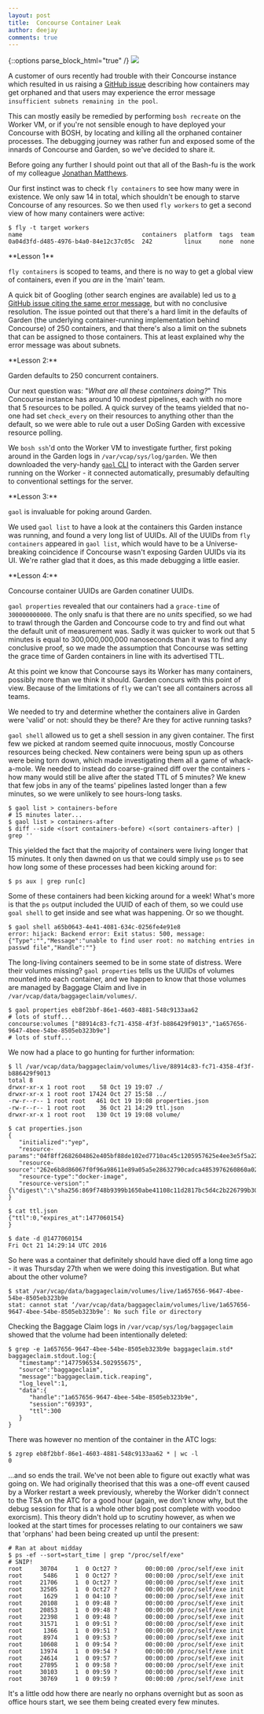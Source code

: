 ```yaml
---
layout: post
title:  Concourse Container Leak
author: deejay
comments: true
---
```

{::options parse_block_html="true" /}
<img src="/images/blog/containers.jpg" class="image fit">

A customer of ours recently had trouble with their Concourse instance which resulted in us raising a [GitHub issue](https://github.com/concourse/baggageclaim/issues/6) describing how containers may get orphaned and that users may experience the error message `insufficient subnets remaining in the pool`.

This can mostly easily be remedied by performing `bosh recreate` on the Worker VM, or if you're not sensible enough to have deployed your Concourse with BOSH, by locating and killing all the orphaned container processes. The debugging journey was rather fun and exposed some of the innards of Concourse and Garden, so we've decided to share it.

<!--more-->

Before going any further I should point out that all of the Bash-fu is the work of my colleague [Jonathan Matthews](https://twitter.com/jpluscplusm).

Our first instinct was to check `fly containers` to see how many were in existence. We only saw 14 in total, which shouldn't be enough to starve Concourse of any resources. So we then used `fly workers` to get a second view of how many containers were active:

```shell_session
$ fly -t target workers
name                                  containers  platform  tags  team
0a04d3fd-d485-4976-b4a0-84e12c37c05c  242         linux     none  none
```

<section class="wrapper style2 special boxout">
  **Lesson 1**

  `fly containers` is scoped to teams, and there is no way to get a global view of containers, even if you _are_ in the 'main' team.
</section>

A quick bit of Googling (other search engines are available) led us to [a GitHub issue citing the same error message](https://github.com/cloudfoundry/guardian/issues/53), but with no conclusive resolution. The issue pointed out that there's a hard limit in the defaults of Garden (the underlying container-running implementation behind Concourse) of 250 containers, and that there's also a limit on the subnets that can be assigned to those containers. This at least explained why the error message was about subnets.

<section class="wrapper style2 special boxout">
  **Lesson 2:**

  Garden defaults to 250 concurrent containers.
</section>

Our next question was: "_What are all these containers doing?_" This Concourse instance has around 10 modest pipelines, each with no more that 5 resources to be polled. A quick survey of the teams yielded that no-one had set `check_every` on their resources to anything other than the default, so we were able to rule out a user DoSing Garden with excessive resource polling.

We `bosh ssh`'d onto the Worker VM to investigate further, first poking around in the Garden logs in `/var/vcap/sys/log/garden`. We then downloaded the very-handy [`gaol` CLI](https://github.com/contraband/gaol) to interact with the Garden server running on the Worker - it connected automatically, presumably defaulting to conventional settings for the server.

<section class="wrapper style2 special boxout">
  **Lesson 3:**

  `gaol` is invaluable for poking around Garden.
</section>

We used `gaol list` to have a look at the containers this Garden instance was running, and found a very long list of UUIDs. All of the UUIDs from `fly containers` appeared in `gaol list`, which would have to be a Universe-breaking coincidence if Concourse wasn't exposing Garden UUIDs via its UI. We're rather glad that it does, as this made debugging a little easier.

<section class="wrapper style2 special boxout">
  **Lesson 4:**

  Concourse container UUIDs are Garden conatiner UUIDs.
</section>

`gaol properties` revealed that our containers had a `grace-time` of `300000000000`. The only snafu is that there are no _units_ specified, so we had to trawl through the Garden and Concourse code to try and find out what the default unit of measurement was. Sadly it was quicker to work out that 5 minutes is equal to 300,000,000,000 nanoseconds than it was to find any conclusive proof, so we made the assumption that Concourse was setting the grace time of Garden containers in line with its advertised TTL.

At this point we know that Concourse says its Worker has many containers, possibly more than we think it should. Garden concurs with this point of view. Because of the limitations of `fly` we can't see all containers across all teams.

We needed to try and determine whether the containers alive in Garden were 'valid' or not: should they be there? Are they for active running tasks?

`gaol shell` allowed us to get a shell session in any given container. The first few we picked at random seemed quite innocuous, mostly Concourse resources being checked. New containers were being spun up as others were being torn down, which made investigating them all a game of whack-a-mole. We needed to instead do coarse-grained diff over the containers - how many would still be alive after the stated TTL of 5 minutes? We knew that few jobs in any of the teams' pipelines lasted longer than a few minutes, so we were unlikely to see hours-long tasks.

```shell_session
$ gaol list > containers-before
# 15 minutes later...
$ gaol list > containers-after
$ diff --side <(sort containers-before) <(sort containers-after) | grep ''
```

This yielded the fact that the majority of containers were living longer that 15 minutes. It only then dawned on us that we could simply use `ps` to see how long some of these processes had been kicking around for:

```shell_session
$ ps aux | grep run[c]
```

Some of these containers had been kicking around for a week! What's more is that the `ps` output included the UUID of each of them, so we could use `goal shell` to get inside and see what was happening. Or so we thought.

```shell_session
$ gaol shell a65b0643-4e41-4081-634c-0256fe4e91e8
error: hijack: Backend error: Exit status: 500, message: {"Type":"","Message":"unable to find user root: no matching entries in passwd file","Handle":""}
```

The long-living containers seemed to be in some state of distress. Were their volumes missing? `gaol properties` tells us the UUIDs of volumes mounted into each container, and we happen to know that those volumes are managed by Baggage Claim and live in `/var/vcap/data/baggageclaim/volumes/`.

```shell_session
$ gaol properties eb8f2bbf-86e1-4603-4881-548c9133aa62
# lots of stuff...
concourse:volumes ["88914c83-fc71-4358-4f3f-b886429f9013","1a657656-9647-4bee-54be-8505eb323b9e"]
# lots of stuff...
```

We now had a place to go hunting for further information:

```shell_session
$ ll /var/vcap/data/baggageclaim/volumes/live/88914c83-fc71-4358-4f3f-b886429f9013
total 8
drwxr-xr-x 1 root root    58 Oct 19 19:07 ./
drwxr-xr-x 1 root root 17424 Oct 27 15:58 ../
-rw-r--r-- 1 root root   461 Oct 19 19:08 properties.json
-rw-r--r-- 1 root root    36 Oct 21 14:29 ttl.json
drwxr-xr-x 1 root root   130 Oct 19 19:08 volume/

$ cat properties.json
{
   "initialized":"yep",
   "resource-params":"04f8ff2682604862e405bf88de102ed7710ac45c1205957625e4ee3e5f5a2241e453614acc451345b91bafc88f38804019c7492444595674e94e8cf4be53817f",
   "resource-source":"262e6b8d86067f0f96a98611e89a05a5e28632790cadca4853976260860a02342e93a7bc8b0a0ddf2577654ff03dac5c2cc64a4c7497eafa35edfefd161e946d",
   "resource-type":"docker-image",
   "resource-version":"{\"digest\":\"sha256:869f748b9399b1650abe41108c11d2817bc5d4c2b226799b3041ca74bf3f88ca\"}"
}

$ cat ttl.json
{"ttl":0,"expires_at":1477060154}
}

$ date -d @1477060154
Fri Oct 21 14:29:14 UTC 2016
```

So here was a container that definitely should have died off a long time ago - it was Thursday 27th when we were doing this investigation. But what about the other volume?

```shell_session
$ stat /var/vcap/data/baggageclaim/volumes/live/1a657656-9647-4bee-54be-8505eb323b9e
stat: cannot stat ‘/var/vcap/data/baggageclaim/volumes/live/1a657656-9647-4bee-54be-8505eb323b9e’: No such file or directory
```

Checking the Baggage Claim logs in `/var/vcap/sys/log/baggageclaim` showed that the volume had been intentionally deleted:

```shell_session
$ grep -e 1a657656-9647-4bee-54be-8505eb323b9e baggageclaim.std*
baggageclaim.stdout.log:{
   "timestamp":"1477596534.502955675",
   "source":"baggageclaim",
   "message":"baggageclaim.tick.reaping",
   "log_level":1,
   "data":{
      "handle":"1a657656-9647-4bee-54be-8505eb323b9e",
      "session":"69393",
      "ttl":300
   }
}
```

There was however no mention of the container in the ATC logs:

```shell_session
$ zgrep eb8f2bbf-86e1-4603-4881-548c9133aa62 * | wc -l
0
```

...and so ends the trail. We've not been able to figure out exactly what was going on. We had originally theorised that this was a one-off event caused by a Worker restart a week previously, whereby the Worker didn't connect to the TSA on the ATC for a good hour (again, we don't know why, but the debug session for that is a whole other blog post complete with voodoo exorcism). This theory didn't hold up to scrutiny however, as when we looked at the start times for processes relating to our containers we saw that 'orphans' had been being created up until the present:

```shell_session
# Ran at about midday
$ ps -ef --sort=start_time | grep "/proc/self/exe"
# SNIP!
root     30704     1  0 Oct27 ?        00:00:00 /proc/self/exe init
root      5486     1  0 Oct27 ?        00:00:00 /proc/self/exe init
root     21706     1  0 Oct27 ?        00:00:00 /proc/self/exe init
root     32505     1  0 Oct27 ?        00:00:00 /proc/self/exe init
root      1629     1  0 04:10 ?        00:00:00 /proc/self/exe init
root     20108     1  0 09:48 ?        00:00:00 /proc/self/exe init
root     20853     1  0 09:48 ?        00:00:00 /proc/self/exe init
root     22398     1  0 09:48 ?        00:00:00 /proc/self/exe init
root     31571     1  0 09:51 ?        00:00:00 /proc/self/exe init
root      1366     1  0 09:51 ?        00:00:00 /proc/self/exe init
root      8974     1  0 09:53 ?        00:00:00 /proc/self/exe init
root     10608     1  0 09:54 ?        00:00:00 /proc/self/exe init
root     13974     1  0 09:54 ?        00:00:00 /proc/self/exe init
root     24614     1  0 09:57 ?        00:00:00 /proc/self/exe init
root     27895     1  0 09:58 ?        00:00:00 /proc/self/exe init
root     30103     1  0 09:59 ?        00:00:00 /proc/self/exe init
root     30769     1  0 09:59 ?        00:00:00 /proc/self/exe init
```

It's a little odd how there are nearly no orphans overnight but as soon as office hours start, we see them being created every few minutes.